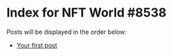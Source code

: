 # Index for NFT World #8538
Posts will be displayed in the order below:

- [Your first post](./001-first.md)

